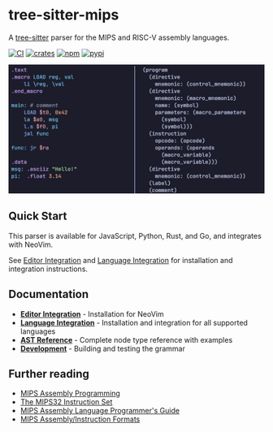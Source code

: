# tree-sitter-mips

A [tree-sitter](https://github.com/tree-sitter/tree-sitter) parser for the MIPS and RISC-V assembly languages.

[![CI](https://img.shields.io/github/actions/workflow/status/omeyenburg/tree-sitter-mips/ci.yml?logo=github&label=CI)](https://github.com/omeyenburg/tree-sitter-mips/actions/workflows/ci.yml)
[![crates](https://img.shields.io/crates/v/tree-sitter-mips?logo=rust)](https://crates.io/crates/tree-sitter-mips)
[![npm](https://img.shields.io/npm/v/tree-sitter-mips?logo=npm)](https://www.npmjs.com/package/tree-sitter-mips)
[![pypi](https://img.shields.io/pypi/v/tree-sitter-mips?logo=pypi&logoColor=ffd242)](https://pypi.org/project/tree-sitter-mips)

![Preview: syntax highlighting in NeoVim](assets/preview.png)

## Quick Start

This parser is available for JavaScript, Python, Rust, and Go, and integrates with NeoVim.

See [Editor Integration](docs/EDITOR_INTEGRATION.md) and [Language Integration](docs/LANGUAGE_INTEGRATION.md) for installation and integration instructions.

## Documentation

- **[Editor Integration](docs/EDITOR_INTEGRATION.md)** - Installation for NeoVim
- **[Language Integration](docs/LANGUAGE_INTEGRATION.md)** - Installation and integration for all supported languages
- **[AST Reference](docs/AST.md)** - Complete node type reference with examples
- **[Development](docs/DEVELOPMENT.md)** - Building and testing the grammar

## Further reading

- [MIPS Assembly Programming](https://www.robertwinkler.com/projects/mips_book/mips_book.html)
- [The MIPS32 Instruction Set](https://www.cs.cornell.edu/courses/cs3410/2008fa/MIPS_Vol2.pdf)
- [MIPS Assembly Language Programmer's Guide](http://www.cs.unibo.it/~solmi/teaching/arch_2002-2003/AssemblyLanguageProgDoc.pdf)
- [MIPS Assembly/Instruction Formats](https://en.wikibooks.org/wiki/MIPS_Assembly/Instruction_Formats)
